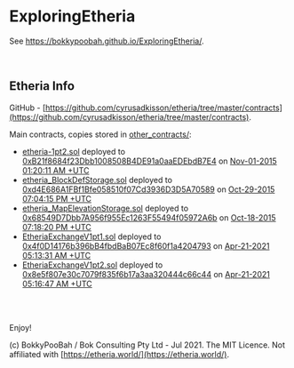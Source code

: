 # ExploringEtheria

See https://bokkypoobah.github.io/ExploringEtheria/.

<br />

## Etheria Info

GitHub - [https://github.com/cyrusadkisson/etheria/tree/master/contracts](https://github.com/cyrusadkisson/etheria/tree/master/contracts).

Main contracts, copies stored in [other_contracts/](other_contracts/):

* [etheria-1pt2.sol](https://github.com/cyrusadkisson/etheria/blob/master/contracts/etheria-1pt2.sol) deployed to [0xB21f8684f23Dbb1008508B4DE91a0aaEDEbdB7E4](https://etherscan.io/address/0xB21f8684f23Dbb1008508B4DE91a0aaEDEbdB7E4#code) on [Nov-01-2015 01:20:11 AM +UTC](https://etherscan.io/tx/0x572afc6344a779345a57fba7355c9c26b221c1039fa46fd3d5dce180a4e82108)
* [etheria_BlockDefStorage.sol](https://github.com/cyrusadkisson/etheria/blob/master/contracts/etheria_BlockDefStorage.sol) deployed to [0xd4E686A1FBf1Bfe058510f07Cd3936D3D5A70589](https://etherscan.io/address/0xd4e686a1fbf1bfe058510f07cd3936d3d5a70589#code) on [Oct-29-2015 07:04:15 PM +UTC](https://etherscan.io/tx/0x485e7d332f47205a7aaa9768d1b0eb9140fe59d526d349f4425979ed3fc63622)
* [etheria_MapElevationStorage.sol](https://github.com/cyrusadkisson/etheria/blob/master/contracts/etheria_MapElevationStorage.sol) deployed to [0x68549D7Dbb7A956f955Ec1263F55494f05972A6b](https://etherscan.io/address/0x68549D7Dbb7A956f955Ec1263F55494f05972A6b#code) on [Oct-18-2015 07:18:20 PM +UTC](https://etherscan.io/tx/0x48a0c0eb350eba296e43d99a5f3c4394aa2a5da69e5369a58076f40fd32c9c99)
* [EtheriaExchangeV1pt1.sol](https://github.com/cyrusadkisson/etheria/blob/master/contracts/EtheriaExchangeV1pt1.sol) deployed to [0x4f0D14176b396bB4fbdBaB07Ec8f60f1a4204793](https://etherscan.io/address/0x4f0D14176b396bB4fbdBaB07Ec8f60f1a4204793#code) on [Apr-21-2021 05:13:31 AM +UTC](https://etherscan.io/tx/0x2049fe7f7b9cc5b52de88a2434feac62aabb8ad48e86c72e9fb2e99262bcc66b)
* [EtheriaExchangeV1pt2.sol](https://github.com/cyrusadkisson/etheria/blob/master/contracts/EtheriaExchangeV1pt2.sol) deployed to [0x8e5f807e30c7079f835f6b17a3aa320444c66c44](https://etherscan.io/address/0x8e5f807e30c7079f835f6b17a3aa320444c66c44#code) on [Apr-21-2021 05:16:47 AM +UTC](https://etherscan.io/tx/0x33f494d31d7ee220471a188beeda8738d900fa25f90251112b7ee9cc2d5cb629)

<br />

<br />

Enjoy!

(c) BokkyPooBah / Bok Consulting Pty Ltd - Jul 2021. The MIT Licence. Not affiliated with [https://etheria.world/](https://etheria.world/).
